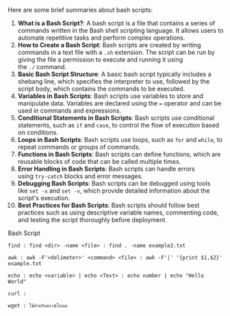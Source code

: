 
Here are some brief summaries about bash scripts:

1. **What is a Bash Script?**: A bash script is a file that contains a series of commands written in the Bash shell scripting language. It allows users to automate repetitive tasks and perform complex operations.
2. **How to Create a Bash Script**: Bash scripts are created by writing commands in a text file with a `.sh` extension. The script can be run by giving the file a permission to execute and running it using the `./` command.
3. **Basic Bash Script Structure**: A basic bash script typically includes a shebang line, which specifies the interpreter to use, followed by the script body, which contains the commands to be executed.
4. **Variables in Bash Scripts**: Bash scripts use variables to store and manipulate data. Variables are declared using the `=` operator and can be used in commands and expressions.
5. **Conditional Statements in Bash Scripts**: Bash scripts use conditional statements, such as `if` and `case`, to control the flow of execution based on conditions.
6. **Loops in Bash Scripts**: Bash scripts use loops, such as `for` and `while`, to repeat commands or groups of commands.
7. **Functions in Bash Scripts**: Bash scripts can define functions, which are reusable blocks of code that can be called multiple times.
8. **Error Handling in Bash Scripts**: Bash scripts can handle errors using `try-catch` blocks and error messages.
9. **Debugging Bash Scripts**: Bash scripts can be debugged using tools like `set -x` and `set -v`, which provide detailed information about the script's execution.
10. **Best Practices for Bash Scripts**: Bash scripts should follow best practices such as using descriptive variable names, commenting code, and testing the script thoroughly before deployment.


Bash Script

	find : find <dir> -name <file> : find . -name example2.txt

	awk : awk -F'<delimeter>' <command> <file> : awk -F'|' '{print $1,$2}' example.txt

	echo : echo <variable> | echo <Text> : echo number | echo "Hello World"

	curl : 

	wget : ใช้สำหรับดาวน์โหลด 
	


